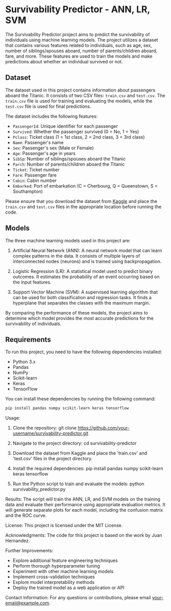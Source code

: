 # Survivability Predictor - ANN, LR, SVM

The Survivability Predictor project aims to predict the survivability of individuals using machine learning models. The project utilizes a dataset that contains various features related to individuals, such as age, sex, number of siblings/spouses aboard, number of parents/children aboard, fare, and more. These features are used to train the models and make predictions about whether an individual survived or not.

## Dataset

The dataset used in this project contains information about passengers aboard the Titanic. It consists of two CSV files: `train.csv` and `test.csv`. The `train.csv` file is used for training and evaluating the models, while the `test.csv` file is used for final predictions.

The dataset includes the following features:

- `PassengerId`: Unique identifier for each passenger
- `Survived`: Whether the passenger survived (0 = No, 1 = Yes)
- `Pclass`: Ticket class (1 = 1st class, 2 = 2nd class, 3 = 3rd class)
- `Name`: Passenger's name
- `Sex`: Passenger's sex (Male or Female)
- `Age`: Passenger's age in years
- `SibSp`: Number of siblings/spouses aboard the Titanic
- `Parch`: Number of parents/children aboard the Titanic
- `Ticket`: Ticket number
- `Fare`: Passenger fare
- `Cabin`: Cabin number
- `Embarked`: Port of embarkation (C = Cherbourg, Q = Queenstown, S = Southampton)

Please ensure that you download the dataset from [Kaggle](https://www.kaggle.com/code/juanhdzma/survivability-predictor-ann-lr-svm-0-772) and place the `train.csv` and `test.csv` files in the appropriate location before running the code.

## Models

The three machine learning models used in this project are:

1. Artificial Neural Network (ANN): A neural network model that can learn complex patterns in the data. It consists of multiple layers of interconnected nodes (neurons) and is trained using backpropagation.

2. Logistic Regression (LR): A statistical model used to predict binary outcomes. It estimates the probability of an event occurring based on the input features.

3. Support Vector Machine (SVM): A supervised learning algorithm that can be used for both classification and regression tasks. It finds a hyperplane that separates the classes with the maximum margin.

By comparing the performance of these models, the project aims to determine which model provides the most accurate predictions for the survivability of individuals.

## Requirements

To run this project, you need to have the following dependencies installed:

- Python 3.x
- Pandas
- NumPy
- Scikit-learn
- Keras
- TensorFlow

You can install these dependencies by running the following command:

```bash
pip install pandas numpy scikit-learn keras tensorflow
```

Usage:
1. Clone the repository:
git clone https://github.com/your-username/survivability-predictor.git

2. Navigate to the project directory:
cd survivability-predictor

3. Download the dataset from Kaggle and place the 'train.csv' and 'test.csv' files in the project directory.

4. Install the required dependencies:
pip install pandas numpy scikit-learn keras tensorflow

5. Run the Python script to train and evaluate the models:
python survivability_predictor.py

Results:
The script will train the ANN, LR, and SVM models on the training data and evaluate their performance using appropriate evaluation metrics. It will generate separate plots for each model, including the confusion matrix and the ROC curve.

License:
This project is licensed under the MIT License.

Acknowledgments:
The code for this project is based on the work by Juan Hernandez.

Further Improvements:
- Explore additional feature engineering techniques
- Perform thorough hyperparameter tuning
- Experiment with other machine learning models
- Implement cross-validation techniques
- Explore model interpretability methods
- Deploy the trained model as a web application or API

Contact Information:
For any questions or contributions, please email your-email@example.com.
